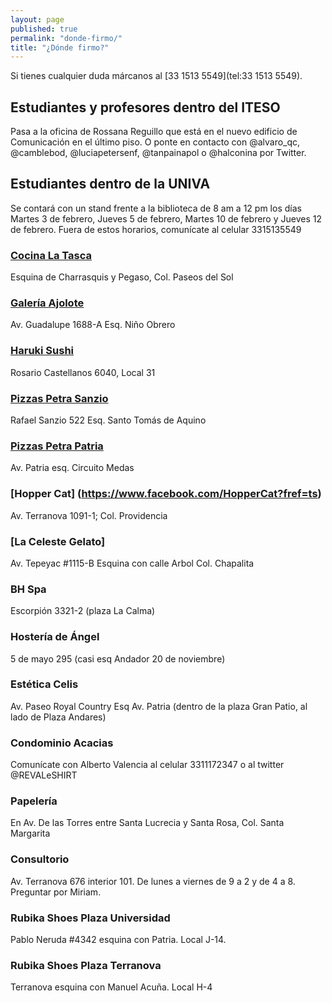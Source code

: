 ```yaml
---
layout: page
published: true
permalink: "donde-firmo/"
title: "¿Dónde firmo?"
---
```


Si tienes cualquier duda márcanos al [33 1513 5549](tel:33 1513 5549).

## Estudiantes y profesores dentro del ITESO
Pasa a la oficina de Rossana Reguillo que está en el nuevo edificio de Comunicación en el último piso. O ponte en contacto con @alvaro_qc, @camblebod, @luciapetersenf, @tanpainapol o @halconina por Twitter.

## Estudiantes dentro de la UNIVA
Se contará con un stand frente a la biblioteca de 8 am a 12 pm los días Martes 3 de febrero, Jueves 5 de febrero, Martes 10 de febrero y Jueves 12 de febrero. Fuera de estos horarios, comunícate al celular 3315135549

### [Cocina La Tasca](https://www.facebook.com/pages/Cocina-La-Tasca-Pizzeria-y-lasagnas/120491968011462)
Esquina de Charrasquis y Pegaso, Col. Paseos del Sol

### [Galería Ajolote](https://www.facebook.com/pages/Galer%C3%ADa-Ajolote-Arte-Contempor%C3%A1neo/27090952968?sk=info&tab=overview)
Av. Guadalupe 1688-A Esq. Niño Obrero

### [Haruki Sushi](https://www.facebook.com/harukisushijapanesse)
Rosario Castellanos 6040, Local 31

### [Pizzas Petra Sanzio](https://es.foursquare.com/v/petra-pizza-a-la-le%C3%B1a/4e616dd0ae60e9edf551561e)
Rafael Sanzio 522 Esq. Santo Tomás de Aquino

### [Pizzas Petra Patria](https://es.foursquare.com/v/petra-pizza-a-la-le%C3%B1a/4ecdbdfee3007feb7a795240)
Av. Patria esq. Circuito Medas

### [Hopper Cat] (https://www.facebook.com/HopperCat?fref=ts)
Av. Terranova 1091-1; Col. Providencia

### [La Celeste Gelato] 
Av. Tepeyac #1115-B Esquina con calle Arbol Col. Chapalita

### BH Spa
Escorpión 3321-2 (plaza La Calma)

### Hostería de Ángel
5 de mayo 295 (casi esq Andador 20 de noviembre)

### Estética Celis
Av. Paseo Royal Country Esq Av. Patria (dentro de la plaza Gran Patio, al lado de Plaza Andares)

### Condominio Acacias
Comunícate con Alberto Valencia al celular 3311172347 o al twitter @REVALeSHIRT

### Papelería
En Av. De las Torres entre Santa Lucrecia y Santa Rosa, Col. Santa Margarita

### Consultorio
Av. Terranova 676 interior 101. De lunes a viernes de 9 a 2 y de 4 a 8. Preguntar por Miriam.

### Rubika Shoes Plaza Universidad
Pablo Neruda #4342 esquina con Patria. Local J-14.

### Rubika Shoes Plaza Terranova
Terranova esquina con Manuel Acuña. Local H-4